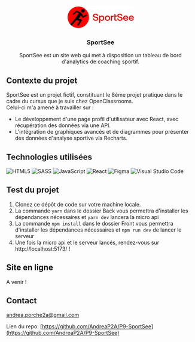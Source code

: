 <div align="center">
    <img src="./Front/src/assets/logo.png" alt="Logo SportSee">
    <h3 align="center">SportSee</h3>
    <p align="center">SportSee est un site web qui met à disposition un tableau de bord d'analytics de coaching sportif.</p>
</div>

## Contexte du projet

SportSee est un projet fictif, constituant le 8ème projet pratique dans le cadre du cursus que je suis chez OpenClassrooms. <br />
Celui-ci m'a amené à travailler sur :

- Le développement d'une page profil d'utilisateur avec React, avec récupération des données via une API.
- L'intégration de graphiques avancés et de diagrammes pour présenter des données d'analyse sportive via Recharts.

## Technologies utilisées

![HTML5](https://img.shields.io/badge/html5-%23E34F26.svg?style=for-the-badge&logo=html5&logoColor=white)
![SASS](https://img.shields.io/badge/SASS-hotpink.svg?style=for-the-badge&logo=SASS&logoColor=white)
![JavaScript](https://img.shields.io/badge/javascript-%23323330.svg?style=for-the-badge&logo=javascript&logoColor=%23F7DF1E)
![React](https://img.shields.io/badge/react-%2320232a.svg?style=for-the-badge&logo=react&logoColor=%2361DAFB)
![Figma](https://img.shields.io/badge/figma-%23F24E1E.svg?style=for-the-badge&logo=figma&logoColor=white)
![Visual Studio Code](https://img.shields.io/badge/Visual%20Studio%20Code-0078d7.svg?style=for-the-badge&logo=visual-studio-code&logoColor=white)

## Test du projet

1. Clonez ce dépôt de code sur votre machine locale.
2. La commande `yarn` dans le dossier Back vous permettra d'installer les dépendances nécessaires et `yarn dev` lancera la micro api
3. La commande `npm install` dans le dossier Front vous permettra d'installer les dépendances nécessaires et `npm run dev` de lancer le serveur
4. Une fois la micro api et le serveur lancés, rendez-vous sur http://localhost:5173/ !

## Site en ligne

A venir !

## Contact

andrea.porche2a@gmail.com

Lien du repo: [https://github.com/AndreaP2A/P9-SportSee](https://github.com/AndreaP2A/P9-SportSee)
